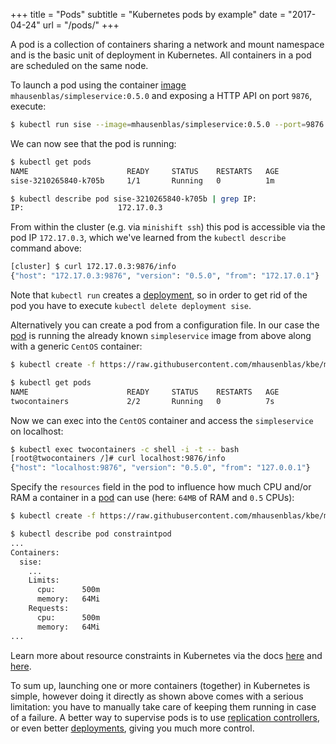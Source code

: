+++
title = "Pods"
subtitle = "Kubernetes pods by example"
date = "2017-04-24"
url = "/pods/"
+++

A pod is a collection of containers sharing a network and mount namespace
and is the basic unit of deployment in Kubernetes. All containers in a pod
are scheduled on the same node.

To launch a pod using the container [image](https://hub.docker.com/r/mhausenblas/simpleservice/)
`mhausenblas/simpleservice:0.5.0` and exposing a HTTP API on port `9876`, execute:

```bash
$ kubectl run sise --image=mhausenblas/simpleservice:0.5.0 --port=9876
```

We can now see that the pod is running:

```bash
$ kubectl get pods
NAME                      READY     STATUS    RESTARTS   AGE
sise-3210265840-k705b     1/1       Running   0          1m

$ kubectl describe pod sise-3210265840-k705b | grep IP:
IP:                     172.17.0.3
```

From within the cluster (e.g. via `minishift ssh`) this pod is accessible via the pod IP `172.17.0.3`,
which we've learned from the `kubectl describe` command above:

```bash
[cluster] $ curl 172.17.0.3:9876/info
{"host": "172.17.0.3:9876", "version": "0.5.0", "from": "172.17.0.1"}
```

Note that `kubectl run` creates a [deployment](/deployments/), so in order to
get rid of the pod you have to execute `kubectl delete deployment sise`.


Alternatively you can create a pod from a configuration file. In our case
the [pod](https://github.com/mhausenblas/kbe/blob/master/specs/pods/pod.yaml) is
running the already known `simpleservice` image from above along with
a generic `CentOS` container:

```bash
$ kubectl create -f https://raw.githubusercontent.com/mhausenblas/kbe/master/specs/pods/pod.yaml

$ kubectl get pods
NAME                      READY     STATUS    RESTARTS   AGE
twocontainers             2/2       Running   0          7s
```

Now we can exec into the `CentOS` container and access the `simpleservice`
on localhost:

```bash
$ kubectl exec twocontainers -c shell -i -t -- bash
[root@twocontainers /]# curl localhost:9876/info
{"host": "localhost:9876", "version": "0.5.0", "from": "127.0.0.1"}
```

Specify the `resources` field in the pod to influence how much CPU and/or RAM a
container in a [pod](https://github.com/mhausenblas/kbe/blob/master/specs/pods/constraint-pod.yaml)
can use (here: `64MB` of RAM and `0.5` CPUs):

```bash
$ kubectl create -f https://raw.githubusercontent.com/mhausenblas/kbe/master/specs/pods/constraint-pod.yaml

$ kubectl describe pod constraintpod
...
Containers:
  sise:
    ...
    Limits:
      cpu:      500m
      memory:   64Mi
    Requests:
      cpu:      500m
      memory:   64Mi
...
```

Learn more about resource constraints in Kubernetes via the docs [here](https://kubernetes.io/docs/tasks/configure-pod-container/assign-cpu-ram-container/)
and [here](https://kubernetes.io/docs/concepts/configuration/manage-compute-resources-container/).

To sum up, launching one or more containers (together) in Kubernetes is simple,
however doing it directly as shown above comes with a serious limitation: you have to
manually take care of keeping them running in case of a failure. A better way
to supervise pods is to use [replication controllers](/rcs/), or even better
[deployments](/deployments), giving you much more control.
